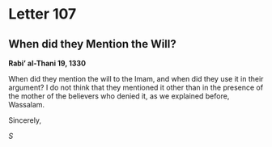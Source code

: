 Letter 107
==========

When did they Mention the Will?
-------------------------------

**Rabi’ al-Thani 19, 1330**

When did they mention the will to the Imam, and when did they use it in
their argument? I do not think that they mentioned it other than in the
presence of the mother of the believers who denied it, as we explained
before, Wassalam.

Sincerely,

*S*



